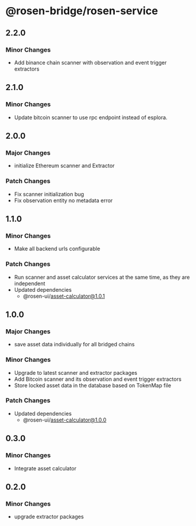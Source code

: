 # @rosen-bridge/rosen-service

## 2.2.0

### Minor Changes

- Add binance chain scanner with observation and event trigger extractors

## 2.1.0

### Minor Changes

- Update bitcoin scanner to use rpc endpoint instead of esplora.

## 2.0.0

### Major Changes

- initialize Ethereum scanner and Extractor

### Patch Changes

- Fix scanner initialization bug
- Fix observation entity no metadata error

## 1.1.0

### Minor Changes

- Make all backend urls configurable

### Patch Changes

- Run scanner and asset calculator services at the same time, as they are independent
- Updated dependencies
  - @rosen-ui/asset-calculator@1.0.1

## 1.0.0

### Major Changes

- save asset data individually for all bridged chains

### Minor Changes

- Upgrade to latest scanner and extractor packages
- Add Bitcoin scanner and its observation and event trigger extractors
- Store locked asset data in the database based on TokenMap file

### Patch Changes

- Updated dependencies
  - @rosen-ui/asset-calculator@1.0.0

## 0.3.0

### Minor Changes

- Integrate asset calculator

## 0.2.0

### Minor Changes

- upgrade extractor packages
